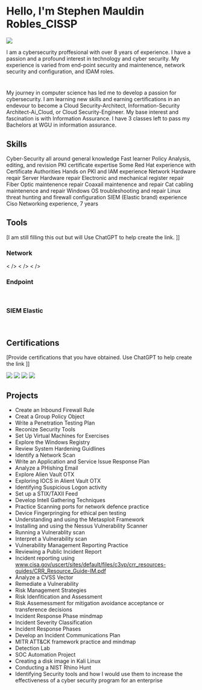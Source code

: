 # Hello, I'm Stephen Mauldin Robles_CISSP
<a href="[https://linkedin.com](https://www.linkedin.com/in/stephen-mauldin-robles-cissp-a0981a137?lipi=urn%3Ali%3Apage%3Ad_flagship3_profile_view_base_contact_details%3B18jBfV5dTGKUy4BKrDNbPQ%3D%3D)"><img src="https://img.shields.io/badge/-LinkedIn-0072b1?&style=for-the-badge&logo=linkedin&logoColor=white" /></a>


I am a cybersecurity proffesional with over 8 years of experience. I have a passion and a profound interest in technology and cyber security. My experience is varied from end-point security and maintenence, network security and configuration, and IDAM roles. 

#

My journey in computer science has led me to develop a passion for cybersecurity. I am learning new skills and earning certifications in an endevour to become a Cloud Security-Architect, Information-Security Architect-Ai_Cloud, or Cloud Security-Engineer. My base interest and fascination is with Information Assurance. I have 3 classes left to pass my Bachelors at WGU in information assurance. 

## Skills

Cyber-Security all around general knowledge
Fast learner 
Policy Analysis, editing, and revision
PKI certificate expertise
Some Red Hat experience with Certificate Authorities
Hands on PKI and IAM experience
Network Hardware reqair
Server Hardware repair
Electronic and mechanical register repair
Fiber Optic maintenence repair
Coaxail maintenence and repair
Cat cabling maintenence and repair
Windows OS troubleshooting and repair
Linux threat hunting and firewall configuration
SIEM (Elastic brand) experience
Ciso Networking experience, 7 years


## Tools
[I am still filling this out but will Use ChatGPT to help create the link. ]]

### Network
<div>
    < />
    < />
    < />
</div>

### Endpoint
<div>
    <img src="" />
    <img src="" />
</div>

### SIEM Elastic
<div>
    <img src="" />
    <img src="" />
    <img src="" />
</div>

## Certifications
[Provide certifications that you have obtained. Use ChatGPT to help create the link ]]
<div>
<img src="https://img.shields.io/badge/-Security%2B-FF0000?&style=for-the-badge&logo=CompTIA&logoColor=white" />
<img src="https://img.shields.io/badge/-Network%2B-007ACC?&style=for-the-badge&logo=CompTIA&logoColor=white" />
<img src="https://img.shields.io/badge/-A%2B-4D4D4D?&style=for-the-badge&logo=CompTIA&logoColor=white" />
<img src="https://img.shields.io/badge/-CDSA-006400?&style=for-the-badge&logoColor=white" />
<img src="" />
</div>

## Projects
- Create an Inbound Firewall Rule
- Creat a Group Policy Object
- Write a Penetration Testing Plan
- Reconize Security Tools
- Set Up Virtual Machines for Exercises
- Explore the Windows Registry
- Review System Hardening Guidlines
- Identify a Network Scan
- Write an Application and Service Issue Response Plan
- Analyze a PHishing Email
- Explore Alien Vault OTX
- Exploring IOCS in Alient Vault OTX
- Identifying Suspicious Logon activity
- Set up a STIX/TAXII Feed
- Develop Intell Gathering Techniques
- Practice Scanning ports for network defence practice
- Device Fingerpringing for ethical pen testing
- Understanding and using the Metasploit Framework
- Installing and using the Nessus Vulnerability Scanner
- Running a Vulnerablity scan
- Interpret a Vulnerability scan
- Vulnerability Management Reporting Practice
- Reviewing a Public Incident Report
- Incident reporting using www.cisa.gov/uscert/sites/default/files/c3vp/crr_resources-guides/CRR_Resource_Guide-IM.pdf
- Analyze a CVSS Vector
- Remediate a Vulnerability
- Risk Management Strategies
- Risk Idenfitication and Assessment
- Risk Assemessment for mitigation avoidance acceptance or transference decisions
- Incident Response Phase mindmap
- Incident Severity Classification
- Incident Response Phases
- Develop an Incident Communications Plan
- MITR ATT&CK framework practice and mindmap
- Detection Lab
- SOC Automation Project
- Creating a disk image in Kali Linux
- Conducting a NIST Rhino Hunt
- Identifying Security tools and how I would use them to increase the effectiveness of a cyber security program for an enterprise
